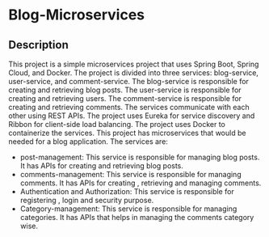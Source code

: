 # Blog-Microservices


## Description
This project is a simple microservices project that uses Spring Boot, Spring Cloud, and Docker. The project is divided into three services: blog-service, user-service, and comment-service. The blog-service is responsible for creating and retrieving blog posts. The user-service is responsible for creating and retrieving users. The comment-service is responsible for creating and retrieving comments. The services communicate with each other using REST APIs. The project uses Eureka for service discovery and Ribbon for client-side load balancing. The project uses Docker to containerize the services.
This project has microservices that would be needed for a blog application. The services are:
- post-management: This service is responsible for managing blog posts. It has APIs for creating and retrieving blog posts.
- comments-management: This service is responsible for managing comments. It has APIs for creating , retrieving and managing comments.
- Authentication and Authorization: This service is responsible for registering , login and security purpose.
- Category-management: This service is responsible for managing categories. It has APIs that helps in managing the comments category wise.